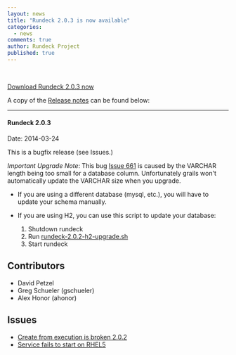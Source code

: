 ```yaml
---
layout: news
title: "Rundeck 2.0.3 is now available"
categories: 
  - news
comments: true
author: Rundeck Project
published: true
---
```


<p>&nbsp;</p>

[Download Rundeck 2.0.3 now](http://rundeck.org/downloads.html)  

A copy of the [Release notes](https://github.com/rundeck/rundeck/blob/v2.0.3/RELEASE.md) can be found below:

--------------------

#### Rundeck 2.0.3

Date: 2014-03-24

This is a bugfix release (see Issues.)

*Important Upgrade Note*: This bug [Issue 661](https://github.com/rundeck/rundeck/issues/661)
is caused by the VARCHAR length being too small for a database column.  Unfortunately grails won't
automatically update the VARCHAR size when you upgrade.

* If you are using a different database (mysql, etc.), you will have
to update your schema manually.
* If you are using H2, you can use this
script to update your database:

    1. Shutdown rundeck
    2. Run [rundeck-2.0.2-h2-upgrade.sh](https://gist.github.com/gschueler/9534814#file-rundeck-2-0-2-h2-upgrade-sh)
    3. Start rundeck

## Contributors

* David Petzel
* Greg Schueler (gschueler)
* Alex Honor (ahonor)

## Issues

* [Create from execution is broken 2.0.2](https://github.com/rundeck/rundeck/issues/707)
* [Service fails to start on RHEL5](https://github.com/rundeck/rundeck/issues/682)